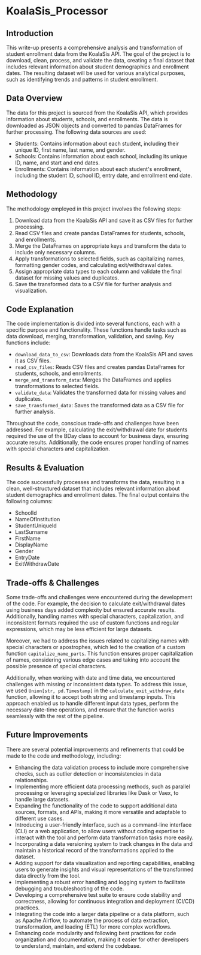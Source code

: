 # KoalaSis_Processor

## Introduction

This write-up presents a comprehensive analysis and transformation of student enrollment data from the KoalaSis API. The goal of the project is to download, clean, process, and validate the data, creating a final dataset that includes relevant information about student demographics and enrollment dates. The resulting dataset will be used for various analytical purposes, such as identifying trends and patterns in student enrollment.

## Data Overview

The data for this project is sourced from the KoalaSis API, which provides information about students, schools, and enrollments. The data is downloaded as JSON objects and converted to pandas DataFrames for further processing. The following data sources are used:

- Students: Contains information about each student, including their unique ID, first name, last name, and gender.
- Schools: Contains information about each school, including its unique ID, name, and start and end dates.
- Enrollments: Contains information about each student's enrollment, including the student ID, school ID, entry date, and enrollment end date.

## Methodology

The methodology employed in this project involves the following steps:

1. Download data from the KoalaSis API and save it as CSV files for further processing.
2. Read CSV files and create pandas DataFrames for students, schools, and enrollments.
3. Merge the DataFrames on appropriate keys and transform the data to include only necessary columns.
4. Apply transformations to selected fields, such as capitalizing names, formatting gender codes, and calculating exit/withdrawal dates.
5. Assign appropriate data types to each column and validate the final dataset for missing values and duplicates.
6. Save the transformed data to a CSV file for further analysis and visualization.

## Code Explanation

The code implementation is divided into several functions, each with a specific purpose and functionality. These functions handle tasks such as data download, merging, transformation, validation, and saving. Key functions include:

- `download_data_to_csv`: Downloads data from the KoalaSis API and saves it as CSV files.
- `read_csv_files`: Reads CSV files and creates pandas DataFrames for students, schools, and enrollments.
- `merge_and_transform_data`: Merges the DataFrames and applies transformations to selected fields.
- `validate_data`: Validates the transformed data for missing values and duplicates.
- `save_transformed_data`: Saves the transformed data as a CSV file for further analysis.

Throughout the code, conscious trade-offs and challenges have been addressed. For example, calculating the exit/withdrawal date for students required the use of the BDay class to account for business days, ensuring accurate results. Additionally, the code ensures proper handling of names with special characters and capitalization.

## Results & Evaluation

The code successfully processes and transforms the data, resulting in a clean, well-structured dataset that includes relevant information about student demographics and enrollment dates. The final output contains the following columns:

- SchoolId
- NameOfInstitution
- StudentUniqueId
- LastSurname
- FirstName
- DisplayName
- Gender
- EntryDate
- ExitWithdrawDate

## Trade-offs & Challenges

Some trade-offs and challenges were encountered during the development of the code. For example, the decision to calculate exit/withdrawal dates using business days added complexity but ensured accurate results. Additionally, handling names with special characters, capitalization, and inconsistent formats required the use of custom functions and regular expressions, which may be less efficient for large datasets.

Moreover, we had to address the issues related to capitalizing names with special characters or apostrophes, which led to the creation of a custom function `capitalize_name_parts`. This function ensures proper capitalization of names, considering various edge cases and taking into account the possible presence of special characters.

Additionally, when working with date and time data, we encountered challenges with missing or inconsistent data types. To address this issue, we used `Union[str, pd.Timestamp]` in the `calculate_exit_withdraw_date` function, allowing it to accept both string and timestamp inputs. This approach enabled us to handle different input data types, perform the necessary date-time operations, and ensure that the function works seamlessly with the rest of the pipeline.

## Future Improvements

There are several potential improvements and refinements that could be made to the code and methodology, including:

- Enhancing the data validation process to include more comprehensive checks, such as outlier detection or inconsistencies in data relationships.
- Implementing more efficient data processing methods, such as parallel processing or leveraging specialized libraries like Dask or Vaex, to handle large datasets.
- Expanding the functionality of the code to support additional data sources, formats, and APIs, making it more versatile and adaptable to different use cases.
- Introducing a user-friendly interface, such as a command-line interface (CLI) or a web application, to allow users without coding expertise to interact with the tool and perform data transformation tasks more easily.
- Incorporating a data versioning system to track changes in the data and maintain a historical record of the transformations applied to the dataset.
- Adding support for data visualization and reporting capabilities, enabling users to generate insights and visual representations of the transformed data directly from the tool.
- Implementing a robust error handling and logging system to facilitate debugging and troubleshooting of the code.
- Developing a comprehensive test suite to ensure code stability and correctness, allowing for continuous integration and deployment (CI/CD) practices.
- Integrating the code into a larger data pipeline or a data platform, such as Apache Airflow, to automate the process of data extraction, transformation, and loading (ETL) for more complex workflows.
- Enhancing code modularity and following best practices for code organization and documentation, making it easier for other developers to understand, maintain, and extend the codebase.
